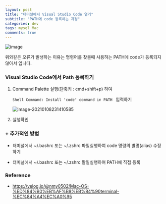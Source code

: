 ```yaml
---
layout: post
title: "터미널에서 Visual Studio Code 열기"
subtitle: "PATH에 code 등록하는 과정"
categories: dev
tags: mysql Mac
comments: true
---
```


![image](https://user-images.githubusercontent.com/36303777/104024287-407ac080-5206-11eb-9658-891145f8a526.png)

위와같은 오류가 발생하는 이유는 명령어를 찾을때 사용하는 PATH에 code가 등록되지 않아서 입니다. 



### Visual Studio Code에서 Path 등록하기

1. Command Palette 실행(단축키 : cmd+shift+p) 하여 

   `Shell Command: Install 'code' command in PATH ` 입력하기

   ![image-20210108231410585](/Users/dongwook/Desktop/Git/blog/_posts/2021-01-08-dev-set-vscode-terminal.assets/image-20210108231410585.png)

2. 실행확인



### + 추가적인 방법

* 터미널에서 ~/.bashrc 또는 ~/.zshrc 파일실행하여 code 명령의 별명(alias) 수정하기

* 터미널에서 ~/.bashrc 또는 ~/.zshrc 팔일실행하여 PATH에 직접 등록



### Reference 

* https://velog.io/@nmy0502/Mac-OS-%ED%84%B0%EB%AF%B8%EB%84%90terminal-%EC%84%A4%EC%A0%95

